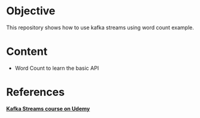# Objective
This repository shows how to use kafka streams using word count example.

# Content

 - Word Count to learn the basic API
 
 # References
 
[**Kafka Streams course on Udemy**](https://www.udemy.com/kafka-streams/?couponCode=GITHUB)
